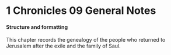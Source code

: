 # 1 Chronicles 09 General Notes

#### Structure and formatting

This chapter records the genealogy of the people who returned to Jerusalem after the exile and the family of Saul.
